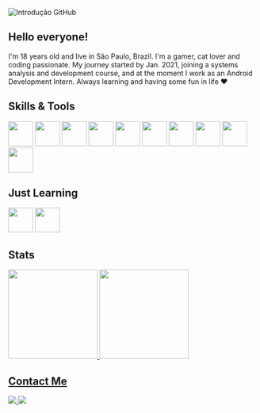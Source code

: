 ![Introdução GitHub](https://user-images.githubusercontent.com/79323949/154523107-a962d3b8-9611-4c5a-987d-5fb893744aed.png)

## Hello everyone!
I'm 18 years old and live in São Paulo, Brazil. I'm a gamer, cat lover and coding passionate. My journey started by Jan. 2021, joining a systems analysis and development course, and at the moment I work as an Android Development Intern. Always learning and having some fun in life ❤️

## Skills & Tools
<img src="https://cdn.jsdelivr.net/gh/devicons/devicon/icons/html5/html5-original.svg" width="50" height="50"/> <img src="https://cdn.jsdelivr.net/gh/devicons/devicon/icons/javascript/javascript-original.svg" width="50" height="50" /> <img src="https://cdn.jsdelivr.net/gh/devicons/devicon/icons/css3/css3-original.svg" width="50" height="50" /> <img src="https://cdn.jsdelivr.net/gh/devicons/devicon/icons/git/git-original.svg" width="50" height="50" /> <img src="https://cdn.jsdelivr.net/gh/devicons/devicon/icons/mysql/mysql-original.svg" width="50" height="50" />  <img src="https://cdn.jsdelivr.net/gh/devicons/devicon/icons/java/java-original.svg" width="50" height="50" /> <img src="https://cdn.jsdelivr.net/gh/devicons/devicon/icons/android/android-plain.svg" width="50" height="50" /> <img src="https://cdn.jsdelivr.net/gh/devicons/devicon/icons/ubuntu/ubuntu-plain.svg" width="50" height="50" /> <img src="https://cdn.jsdelivr.net/gh/devicons/devicon/icons/azure/azure-original.svg" width="50" height="50" /> <img src="https://cdn.jsdelivr.net/gh/devicons/devicon/icons/amazonwebservices/amazonwebservices-original.svg" width="50" height="50" />

## Just Learning
<img src="https://cdn.jsdelivr.net/gh/devicons/devicon/icons/spring/spring-original.svg" width="50" height="50" /> <img src="https://cdn.jsdelivr.net/gh/devicons/devicon/icons/postgresql/postgresql-plain.svg" width="50" height="50" />

## Stats
<div>
  <a href="https://github.com/danielpederzini">
  <img height="180em" src="https://github-readme-stats.vercel.app/api/top-langs/?username=danielpederzini&layout=compact&langs_count=7&theme=dracula"/>
  <img height="180em" src="https://github-readme-stats.vercel.app/api?username=danielpederzini&show_icons=true&theme=dracula&include_all_commits=true&count_private=true"/>
</div>

## Contact Me
<div>
  <a href = "mailto:pederzinidaniel@hotmail.com">
    <img src="https://img.shields.io/badge/Gmail-D14836?style=for-the-badge&logo=gmail&logoColor=white" target="_blank">
  </a>
  <a href="https://www.linkedin.com/in/daniel-pederzini-414353208" target="_blank">
    <img src="https://img.shields.io/badge/-LinkedIn-%230077B5?style=for-the-badge&logo=linkedin&logoColor=white" target="_blank">
  </a>   
</div>
